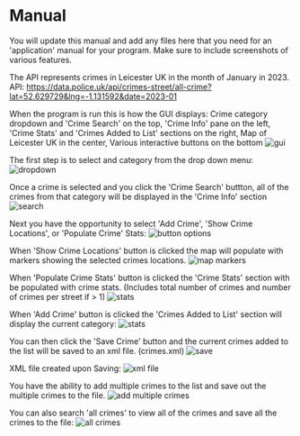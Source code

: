# Manual 

You will update this manual and add any files here that you need for an 'application' manual for your program. Make sure to include screenshots of various features. 


The API represents crimes in Leicester UK in the month of January in 2023.
API: 
https://data.police.uk/api/crimes-street/all-crime?lat=52.629729&lng=-1.131592&date=2023-01


When the program is run this is how the GUI displays:
Crime category dropdown and 'Crime Search' on the top,
'Crime Info' pane on the left,
'Crime Stats' and 'Crimes Added to List' sections on the right,
Map of Leicester UK in the center,
Various interactive buttons on the bottom
![gui](imgs/1.png)


The first step is to select and category from the drop down menu:
![dropdown](imgs/2.png)

Once a crime is selected and you click the 'Crime Search' buttton, all of the crimes from that category will be displayed in the 'Crime Info' section
![search](imgs/3.png)

Next you have the opportunity to select 'Add Crime', 'Show Crime Locations', or 'Populate Crime' Stats:
![button options](imgs/4.png)

When 'Show Crime Locations' button is clicked the map will populate with markers showing the selected crimes locations.
![map markers](imgs/5.png)

When 'Populate Crime Stats' button is clicked the 'Crime Stats' section with be populated with crime stats. (Includes total number of crimes and number of crimes per street if > 1)
![stats](imgs/6.png)

When 'Add Crime' button is clicked the 'Crimes Added to List' section will display the current category:
![stats](imgs/7.png)

You can then click the 'Save Crime' button and the current crimes added to the list will be saved to an xml file. (crimes.xml)
![save](imgs/8.png)

XML file created upon Saving:
![xml file](imgs/9.png)

You have the ability to add multiple crimes to the list and save out the multiple crimes to the file.
![add multiple crimes](imgs/10.png)

You can also search 'all crimes' to view all of the crimes and save all the crimes to the file:
![all crimes](imgs/11.png)
